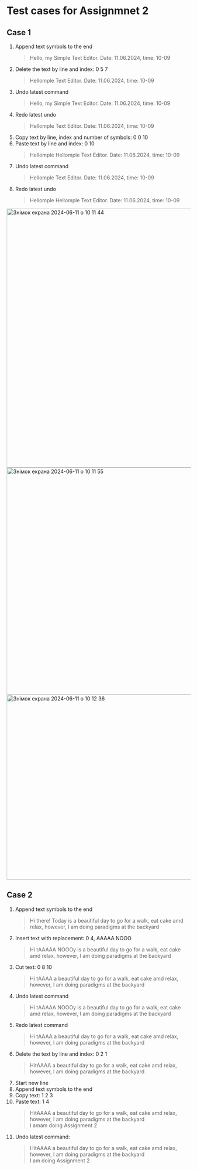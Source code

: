 # Test cases for Assignmnet 2
## Case 1
1. Append text symbols to the end
   >  Hello, my Simple Text Editor. Date: 11.06.2024, time: 10-09
2. Delete the text by line and index: 0 5 7
   > Hellomple Text Editor. Date: 11.06.2024, time: 10-09
3. Undo latest command
   > Hello, my Simple Text Editor. Date: 11.06.2024, time: 10-09
4. Redo latest undo
   > Hellomple Text Editor. Date: 11.06.2024, time: 10-09
5. Copy text by line, index and number of symbols: 0 0 10
6. Paste text by line and index: 0 10
   > Hellomple Hellomple Text Editor. Date: 11.06.2024, time: 10-09
7. Undo latest command
   > Hellomple Text Editor. Date: 11.06.2024, time: 10-09
8. Redo latest undo
   > Hellomple Hellomple Text Editor. Date: 11.06.2024, time: 10-09

<img width="707" alt="Знімок екрана 2024-06-11 о 10 11 44" src="https://github.com/Viktoriia-Semenko/simple-text-editor-oop-vsemenko/assets/150340301/e078dd4d-0bd3-46c0-ab01-1030e67c8d85">
<img width="620" alt="Знімок екрана 2024-06-11 о 10 11 55" src="https://github.com/Viktoriia-Semenko/simple-text-editor-oop-vsemenko/assets/150340301/3eed37ad-2fee-4bd3-bc75-e856bb1cee7c">
<img width="505" alt="Знімок екрана 2024-06-11 о 10 12 36" src="https://github.com/Viktoriia-Semenko/simple-text-editor-oop-vsemenko/assets/150340301/1a947fe6-e548-4bd1-a07c-1345cc47c23b">

## Case 2
1. Append text symbols to the end
   > Hi there! Today is a beautiful day to go for a walk, eat cake amd relax, however, I am doing paradigms at the backyard
2. Insert text with replacement: 0 4, AAAAA NOOO
   > Hi tAAAAA NOOOy is a beautiful day to go for a walk, eat cake amd relax, however, I am doing paradigms at the backyard
3. Cut text: 0 8 10
   > Hi tAAAA a beautiful day to go for a walk, eat cake amd relax, however, I am doing paradigms at the backyard
4. Undo latest command
   > Hi tAAAAA NOOOy is a beautiful day to go for a walk, eat cake amd relax, however, I am doing paradigms at the backyard
5. Redo latest command
   > Hi tAAAA a beautiful day to go for a walk, eat cake amd relax, however, I am doing paradigms at the backyard
6. Delete the text by line and index: 0 2 1
   > HitAAAA a beautiful day to go for a walk, eat cake amd relax, however, I am doing paradigms at the backyard
7. Start new line
8. Append text symbols to the end
9. Copy text: 1 2 3
10. Paste text: 1 4
    > HitAAAA a beautiful day to go for a walk, eat cake amd relax, however, I am doing paradigms at the backyard </br>
I amam  doing Assignment 2
11. Undo latest command:
    > HitAAAA a beautiful day to go for a walk, eat cake amd relax, however, I am doing paradigms at the backyard </br>
I am doing Assignment 2
